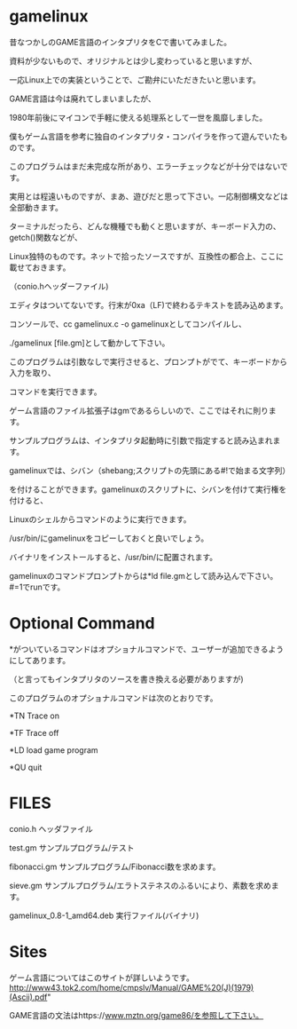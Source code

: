 # gamelinux


昔なつかしのGAME言語のインタプリタをCで書いてみました。

資料が少ないもので、オリジナルとは少し変わっていると思いますが、

一応Linux上での実装ということで、ご勘弁にいただきたいと思います。

GAME言語は今は廃れてしまいましたが、

1980年前後にマイコンで手軽に使える処理系として一世を風靡しました。

僕もゲーム言語を参考に独自のインタプリタ・コンパイラを作って遊んでいたものです。

このプログラムはまだ未完成な所があり、エラーチェックなどが十分ではないです。

実用とは程遠いものですが、まあ、遊びだと思って下さい。一応制御構文などは全部動きます。



ターミナルだったら、どんな機種でも動くと思いますが、キーボード入力の、getch()関数などが、

Linux独特のものです。ネットで拾ったソースですが、互換性の都合上、ここに載せておきます。

（conio.hヘッダーファイル)



エディタはついてないです。行末が0xa（LF)で終わるテキストを読み込めます。

コンソールで、cc gamelinux.c -o gamelinuxとしてコンパイルし、

./gamelinux [file.gm]として動かして下さい。

このプログラムは引数なしで実行させると、プロンプトがでて、キーボードから入力を取り、

コマンドを実行できます。

ゲーム言語のファイル拡張子はgmであるらしいので、ここではそれに則ります。

サンプルプログラムは、インタプリタ起動時に引数で指定すると読み込まれます。

gamelinuxでは、シバン（shebang;スクリプトの先頭にある#!で始まる文字列）

を付けることができます。gamelinuxのスクリプトに、シバンを付けて実行権を付けると、

Linuxのシェルからコマンドのように実行できます。

/usr/bin/にgamelinuxをコピーしておくと良いでしょう。

バイナリをインストールすると、/usr/bin/に配置されます。

gamelinuxのコマンドプロンプトからは*ld file.gmとして読み込んで下さい。#=1でrunです。

# Optional Command

*がついているコマンドはオプショナルコマンドで、ユーザーが追加できるようにしてあります。

（と言ってもインタプリタのソースを書き換える必要がありますが)


このプログラムのオプショナルコマンドは次のとおりです。

*TN Trace on

*TF Trace off

*LD load game program

*QU quit







# FILES

conio.h                 ヘッダファイル

test.gm                 サンプルプログラム/テスト

fibonacci.gm            サンプルプログラム/Fibonacci数を求めます。

sieve.gm                サンプルプログラム/エラトステネスのふるいにより、素数を求めます。

gamelinux_0.8-1_amd64.deb  実行ファイル(バイナリ)

# Sites

ゲーム言語についてはこのサイトが詳しいようです。http://www43.tok2.com/home/cmpslv/Manual/GAME%20(J)(1979)(Ascii).pdf"

GAME言語の文法はhttps://www.mztn.org/game86/を参照して下さい。



